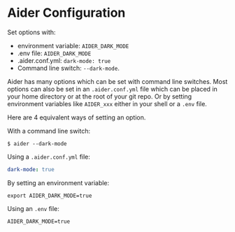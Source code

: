 # Aider Configuration

Set options with:

- environment variable: `AIDER_DARK_MODE`
- .env file: `AIDER_DARK_MODE`
- .aider.conf.yml: `dark-mode: true`
- Command line switch: `--dark-mode`.

Aider has many options which can be set with command line switches.
Most options can also be set in an `.aider.conf.yml` file which can be placed in your home directory or at the root of your git repo. 
Or by setting environment variables like `AIDER_xxx` either in your shell or a `.env` file.

Here are 4 equivalent ways of setting an option. 

With a command line switch:

```
$ aider --dark-mode
```

Using a `.aider.conf.yml` file:

```yaml
dark-mode: true
```

By setting an environment variable:

```
export AIDER_DARK_MODE=true
```

Using an `.env` file:

```
AIDER_DARK_MODE=true
```
